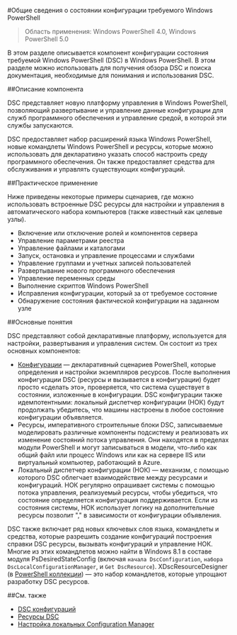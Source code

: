 #Общие сведения о состоянии конфигурации требуемого Windows PowerShell

> Область применения: Windows PowerShell 4.0, Windows PowerShell 5.0

В этом разделе описывается компонент конфигурации состояния требуемой Windows PowerShell (DSC) в Windows PowerShell. В этом разделе можно использовать для получения обзора DSC и поиска документация, необходимые для понимания и использования DSC.

##Описание компонента

DSC представляет новую платформу управления в Windows PowerShell, позволяющий развертывание и управление данные конфигурации для служб программного обеспечения и управление средой, в которой эти службы запускаются.

DSC предоставляет набор расширений языка Windows PowerShell, новые командлеты Windows PowerShell и ресурсы, которые можно использовать для декларативно указать способ настроить среду программного обеспечения. Он также предоставляет средства для обслуживания и управлять существующих конфигураций.

##Практическое применение

Ниже приведены некоторые примеры сценариев, где можно использовать встроенные DSC ресурсы для настройки и управления в автоматического набора компьютеров (также известный как целевые узлы).

* Включение или отключение ролей и компонентов сервера
* Управление параметрами реестра
* Управление файлами и каталогами
* Запуск, остановка и управление процессами и службами
* Управление группами и учетных записей пользователей
* Развертывание нового программного обеспечения
* Управление переменных среды
* Выполнение скриптов Windows PowerShell
* Исправления конфигурации, который за от требуемое состояние
* Обнаружение состояния фактической конфигурации на заданном узле

##Основные понятия

DSC представляют собой декларативные платформу, используется для настройки, развертывания и управления систем. Он состоит из трех основных компонентов:

* [Конфигурации](configurations.md) — декларативный сценариев PowerShell, которые определения и настройки экземпляров ресурсов. После выполнения конфигурации DSC (ресурсы и вызывается в конфигурации) будет просто «сделать это», проверяется, что система существует в состоянии, изложенные в конфигурации. DSC конфигурации также идемпотентными: локальный диспетчер конфигурации (НОК) будут продолжать убедитесь, что машины настроены в любое состояние конфигурации объявляется.
* Ресурсы, императивного строительные блоки DSC, записываемые моделировать различные компоненты подсистему и реализовать их изменение состояний потока управления. Они находятся в пределах модули PowerShell и могут записываться в модели, что-либо как общий файл или процесс Windows или как на сервере IIS или виртуальный компьютер, работающий в Azure.
* Локальный диспетчер конфигурации (НОК) — механизм, с помощью которого DSC облегчает взаимодействие между ресурсами и конфигураций. НОК регулярно опрашивает системы с помощью потока управления, реализуемый ресурсы, чтобы убедиться, что состояние определяется конфигурация поддерживается. Если из состояния системы, НОК использует логику на дополнительные ресурсы позволит "," в зависимости от конфигурации объявления.

DSC также включает ряд новых ключевых слов языка, командлеты и средства, которые разрешить создание конфигураций построения справки DSC ресурсы, вызывать конфигураций и управление НОК. Многие из этих командлетов можно найти в Windows 8.1 в составе модуля PsDesiredStateConfig (включая `начала DscConfiguration`, `набора DscLocalConfigurationManager`, и `Get DscResource`). XDscResourceDesigner (в [PowerShell коллекции](https://www.powershellgallery.com/packages/xDSCResourceDesigner/)) — это набор командлетов, которые упрощают разработку DSC ресурсов.

##См. также

* [DSC конфигураций](configurations.md)
* [Ресурсы DSC](resources.md)
* [Настройка локальных Configuration Manager](metaconfig.md)





